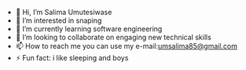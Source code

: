 - 👋 Hi, I’m Salima Umutesiwase
- 👀 I’m interested in snaping
- 🌱 I’m currently learning software engineering
- 💞️ I’m looking to collaborate on engaging new technical skills
- 📫 How to reach me you can use my e-mail:umsalima85@gmail.com
- ⚡ Fun fact: i like sleeping and boys

<!---
Salma777-eng/Salma777-eng is a ✨ special ✨ repository because its `README.md` (this file) appears on your GitHub profile.
You can click the Preview link to take a look at your changes.
--->
